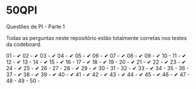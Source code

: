 # 50QPI
Questões de PI - Parte 1

Todas as perguntas neste repositório estão totalmente corretas nos testes da codeboard.

01 - ✔
02 - ✔
03 - ✔
04 - ✔
05 - ✔
06 - ✔
07 - ✔
08 - ✔
09 - ✔
10 - 
11 - ✔
12 - ✔
13 - 
14 - ✔
15 - ✔
16 - 
17 - ✔
18 - ✔
19 - 
20 - ✔
21 - ✔
22 - ✔
23 - ✔
24 - ✔
25 - ✔
26 - 
27 - 
28 - ✔
29 - ✔
30 - 
31 - 
32 - ✔
33 - ✔
34 - 
35 - 
36 - 
37 - ✔
38 - ✔
39 - ✔
40 - ✔
41 - ✔
42 - ✔
43 - ✔
44 - ✔
45 - ✔
46 - ✔
47 - 
48 - 
49 - 
50 -
